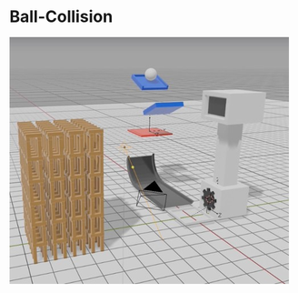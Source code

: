 # Ball-Collision

![Image description](https://github.com/ishitakohli/Ball-Collision/blob/master/ball-collision.jpg)

